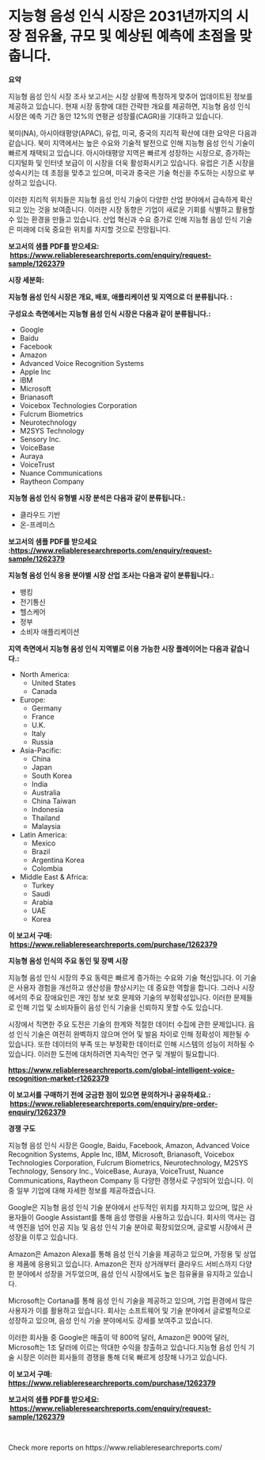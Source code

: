 <p><h1>지능형 음성 인식 시장은 2031년까지의 시장 점유율, 규모 및 예상된 예측에 초점을 맞춥니다.</h1></p><p><strong>요약</strong></p>
<p><p>지능형 음성 인식 시장 조사 보고서는 시장 상황에 특정하게 맞추어 업데이트된 정보를 제공하고 있습니다. 현재 시장 동향에 대한 간략한 개요를 제공하면, 지능형 음성 인식 시장은 예측 기간 동안 12%의 연평균 성장률(CAGR)을 기대하고 있습니다. </p><p>북미(NA), 아시아태평양(APAC), 유럽, 미국, 중국의 지리적 확산에 대한 요약은 다음과 같습니다. 북미 지역에서는 높은 수요와 기술적 발전으로 인해 지능형 음성 인식 기술이 빠르게 채택되고 있습니다. 아시아태평양 지역은 빠르게 성장하는 시장으로, 증가하는 디지털화 및 인터넷 보급이 이 시장을 더욱 활성화시키고 있습니다. 유럽은 기존 시장을 성숙시키는 데 초점을 맞추고 있으며, 미국과 중국은 기술 혁신을 주도하는 시장으로 부상하고 있습니다.</p><p>이러한 지리적 위치들은 지능형 음성 인식 기술이 다양한 산업 분야에서 급속하게 확산되고 있는 것을 보여줍니다. 이러한 시장 동향은 기업이 새로운 기회를 식별하고 활용할 수 있는 환경을 만들고 있습니다. 산업 혁신과 수요 증가로 인해 지능형 음성 인식 기술은 미래에 더욱 중요한 위치를 차지할 것으로 전망됩니다.</p></p>
<p><strong>보고서의 샘플 PDF를 받으세요: &nbsp;<a href="https://www.reliableresearchreports.com/enquiry/request-sample/1262379">https://www.reliableresearchreports.com/enquiry/request-sample/1262379</a></strong></p>
<p><strong>시장 세분화:</strong></p>
<p><strong> 지능형 음성 인식 시장은 개요, 배포, 애플리케이션 및 지역으로 더 분류됩니다. :</strong></p>
<p><strong>구성요소 측면에서는 지능형 음성 인식 시장은 다음과 같이 분류됩니다.:</strong></p>
<p><ul><li>Google</li><li>Baidu</li><li>Facebook</li><li>Amazon</li><li>Advanced Voice Recognition Systems</li><li>Apple Inc</li><li>IBM</li><li>Microsoft</li><li>Brianasoft</li><li>Voicebox Technologies Corporation</li><li>Fulcrum Biometrics</li><li>Neurotechnology</li><li>M2SYS Technology</li><li>Sensory Inc.</li><li>VoiceBase</li><li>Auraya</li><li>VoiceTrust</li><li>Nuance Communications</li><li>Raytheon Company</li></ul></p>
<p><strong> 지능형 음성 인식 유형별 시장 분석은 다음과 같이 분류됩니다.:</strong></p>
<p><ul><li>클라우드 기반</li><li>온-프레미스</li></ul></p>
<p><strong>보고서의 샘플 PDF를 받으세요 :<a href="https://www.reliableresearchreports.com/enquiry/request-sample/1262379">https://www.reliableresearchreports.com/enquiry/request-sample/1262379</a></strong></p>
<p><strong> 지능형 음성 인식 응용 분야별 시장 산업 조사는 다음과 같이 분류됩니다.:</strong></p>
<p><ul><li>뱅킹</li><li>전기통신</li><li>헬스케어</li><li>정부</li><li>소비자 애플리케이션</li></ul></p>
<p><strong>지역 측면에서 지능형 음성 인식 지역별로 이용 가능한 시장 플레이어는 다음과 같습니다.:</strong></p>
<p><ul>
    <li>
        North America:
        <ul>
            <li>United States</li>
            <li>Canada</li>
        </ul>
    </li>
    <li>
        Europe:
        <ul>
            <li>Germany</li>
            <li>France</li>
            <li>U.K.</li>
            <li>Italy</li>
            <li>Russia</li>
        </ul>
    </li>
    <li>
        Asia-Pacific:
        <ul>
            <li>China</li>
            <li>Japan</li>
            <li>South Korea</li>
            <li>India</li>
            <li>Australia</li>
            <li>China Taiwan</li>
            <li>Indonesia</li>
            <li>Thailand</li>
            <li>Malaysia</li>
        </ul>
    </li>
    <li>
        Latin America:
        <ul>
            <li>Mexico</li>
            <li>Brazil</li>
            <li>Argentina Korea</li>
            <li>Colombia</li>
        </ul>
    </li>
    <li>
        Middle East & Africa:
        <ul>
            <li>Turkey</li>
            <li>Saudi</li>
            <li>Arabia</li>
            <li>UAE</li>
            <li>Korea</li>
        </ul>
    </li>
    </ul></p>
<p><strong>이 보고서 구매: &nbsp;<a href="https://www.reliableresearchreports.com/purchase/1262379">https://www.reliableresearchreports.com/purchase/1262379</a></strong></p>
<p><strong>지능형 음성 인식의 주요 동인 및 장벽 시장</strong></p>
<p><p>지능형 음성 인식 시장의 주요 동력은 빠르게 증가하는 수요와 기술 혁신입니다. 이 기술은 사용자 경험을 개선하고 생산성을 향상시키는 데 중요한 역할을 합니다. 그러나 시장에서의 주요 장애요인은 개인 정보 보호 문제와 기술의 부정확성입니다. 이러한 문제들로 인해 기업 및 소비자들이 음성 인식 기술을 신뢰하지 못할 수도 있습니다.</p><p>시장에서 직면한 주요 도전은 기술의 한계와 적절한 데이터 수집에 관한 문제입니다. 음성 인식 기술은 여전히 완벽하지 않으며 언어 및 발음 차이로 인해 정확성이 제한될 수 있습니다. 또한 데이터의 부족 또는 부정확한 데이터로 인해 시스템의 성능이 저하될 수 있습니다. 이러한 도전에 대처하려면 지속적인 연구 및 개발이 필요합니다.</p></p>
<p><strong><a href="https://www.reliableresearchreports.com/global-intelligent-voice-recognition-market-r1262379">https://www.reliableresearchreports.com/global-intelligent-voice-recognition-market-r1262379</a></strong></p>
<p><strong>이 보고서를 구매하기 전에 궁금한 점이 있으면 문의하거나 공유하세요.: &nbsp;<a href="https://www.reliableresearchreports.com/enquiry/pre-order-enquiry/1262379">https://www.reliableresearchreports.com/enquiry/pre-order-enquiry/1262379</a></strong></p>
<p><strong>경쟁 구도</strong></p>
<p><p>지능형 음성 인식 시장은 Google, Baidu, Facebook, Amazon, Advanced Voice Recognition Systems, Apple Inc, IBM, Microsoft, Brianasoft, Voicebox Technologies Corporation, Fulcrum Biometrics, Neurotechnology, M2SYS Technology, Sensory Inc., VoiceBase, Auraya, VoiceTrust, Nuance Communications, Raytheon Company 등 다양한 경쟁사로 구성되어 있습니다. 이 중 일부 기업에 대해 자세한 정보를 제공하겠습니다.</p><p>Google은 지능형 음성 인식 기술 분야에서 선두적인 위치를 차지하고 있으며, 많은 사용자들이 Google Assistant를 통해 음성 명령을 사용하고 있습니다. 회사의 역사는 검색 엔진을 넘어 인공 지능 및 음성 인식 기술 분야로 확장되었으며, 글로벌 시장에서 큰 성장을 이루고 있습니다.</p><p>Amazon은 Amazon Alexa를 통해 음성 인식 기술을 제공하고 있으며, 가정용 및 상업용 제품에 응용되고 있습니다. Amazon은 전자 상거래부터 클라우드 서비스까지 다양한 분야에서 성장을 거두었으며, 음성 인식 시장에서도 높은 점유율을 유지하고 있습니다.</p><p>Microsoft는 Cortana를 통해 음성 인식 기술을 제공하고 있으며, 기업 환경에서 많은 사용자가 이를 활용하고 있습니다. 회사는 소프트웨어 및 기술 분야에서 글로벌적으로 성장하고 있으며, 음성 인식 기술 분야에서도 강세를 보여주고 있습니다.</p><p>이러한 회사들 중 Google은 매출이 약 800억 달러, Amazon은 900억 달러, Microsoft는 1조 달러에 이르는 막대한 수익을 창출하고 있습니다.지능형 음성 인식 기술 시장은 이러한 회사들의 경쟁을 통해 더욱 빠르게 성장해 나가고 있습니다.</p></p>
<p><strong>이 보고서 구매: &nbsp; <a href="https://www.reliableresearchreports.com/purchase/1262379">https://www.reliableresearchreports.com/purchase/1262379</a></strong></p>
<p><strong>보고서의 샘플 PDF를 받으세요: &nbsp;<a href="https://www.reliableresearchreports.com/enquiry/request-sample/1262379">https://www.reliableresearchreports.com/enquiry/request-sample/1262379</a></strong><strong></strong></p>
<p>&nbsp;</p>
<p>Check more reports on https://www.reliableresearchreports.com/</p>